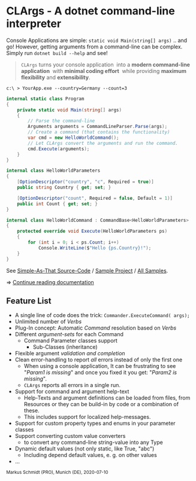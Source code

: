 # CLArgs - A dotnet command-line interpreter

Console Applications are simple:  `static void Main(string[] args)` ..  and go! However, getting arguments from a command-line can be complex. Simply run `dotnet build --help` and see! 

>`CLArgs`  turns your console application 
>​	into a **modern command-line application**
>​	with **minimal coding effort**
>​	while providing **maximum flexibility** and **extensibility**.

`c:\ > YourApp.exe --country=Germany --count=3`

```csharp
internal static class Program
{
	private static void Main(string[] args)
	{
		// Parse the command-line
		Arguments arguments = CommandLineParser.Parse(args);
		// Create a command (that contains the functionality)
		var cmd = new HelloWorldCommand();
		// Let CLArgs convert the arguments and run the command.
		cmd.Execute(arguments);
	}
}

internal class HelloWorldParameters
{
	[OptionDescriptor("country", "c", Required = true)]
	public string Country { get; set; }

	[OptionDescriptor("count", Required = false, Default = 1)]
	public int Count { get; set; }
}

internal class HelloWorldCommand : CommandBase<HelloWorldParameters>
{
	protected override void Execute(HelloWorldParameters ps)
	{
		for (int i = 0; i < ps.Count; i++)
			Console.WriteLine($"Hello {ps.Country}!");
	}
}
```

See [Simple-As-That Source-Code](samples/Sample01.SimpleAsThat/Program.cs) / [Sample Project](samples/Sample01.SimpleAsThat) / [All Samples](samples).

=> [Continue reading documentation](msc4266.github.io/clargs)

## Feature List

* A single line of code does the trick: `Commander.ExecuteCommand( args);`
* Unlimited number of *Verbs*
* Plug-In concept: Automatic *Command* resolution based on *Verbs*
* Different *argument-sets* for each Command
  * Command Parameter classes support 
    * Sub-Classes (inheritance) 
* Flexible argument *validation and completion*
* Clean error-handling to report *all* errors instead of only the first one
  * When using a console application, 
    It can be frustrating to see "*Param1 is missing*" and 
    once you fixed it you get: "*Param2 is missing*".
  * `CLArgs` reports all errors in a single run.
* Support for command and argument help-text
  * Help-Texts and argument definitions can be loaded from files, from Resources or they can be build-in by code or a combination of these. 
  * This includes support for localized help-messages.
* Support for custom property types and enums in your parameter classes
* Support converting custom value converters
  * to convert any command-line string-value into any Type
* Dynamic default values (not only static, like True, "abc")
  * Including depend default values, e. g. on other values
* ...

<sub>Markus Schmidt (PRO), Munich (DE), 2020-07-10</sub>
